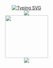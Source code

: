 <div align="center">
  <a href="https://git.io/typing-svg"><img src="https://readme-typing-svg.demolab.com?font=&duration=1000&pause=500&color=0000FF&multiline=true&repeat=false&width=435&height=150&lines=%E9%82%A3%E6%98%AF%E4%B8%80%E6%9C%B5%E7%B4%AB%E7%BA%A2%E8%89%B2%E7%9A%84%E8%8A%B1%EF%BC%8C;%E5%8D%B4%E5%9C%A8%E8%B4%AB%E7%98%A0%E7%9A%84%E7%9F%B3%E5%A4%B4%E7%BC%9D%E9%87%8C%E7%94%9F%E9%95%BF%EF%BC%8C;%E5%8D%B3%E4%BD%BF%E8%A2%AB%E7%8B%82%E9%A3%8E%E5%90%B9%E5%80%92%EF%BC%8C;%E4%B9%9F%E6%B2%A1%E6%9C%89%E6%94%BE%E5%BC%83%E5%B8%8C%E6%9C%9B%EF%BC%8C;%E8%80%8C%E6%98%AF%E5%9C%A8%E7%AD%89%E5%BE%85%E7%9D%80%E4%B8%80%E4%B8%AA%E7%BB%BD%E6%94%BE%E7%9A%84%E6%97%B6%E6%9C%BA%E2%80%A6%E2%80%A6" alt="Typing SVG" /></a><br>
  <img src="https://raw.githubusercontent.com/Gtd232/Gtd232/main/github-metrics.svg"><br>
  <img height="137px" src="https://github-readme-stats.vercel.app/api?username=Gtd232&hide_title=true&hide_border=true&show_icons=trueline_height=21&text_color=000&icon_color=000&bg_color=0,ea6161,ffc64d,fffc4d,52fa5a&theme=graywhite" /><br>
  <img src="https://github-profile-trophy.vercel.app/?username=Gtd232" /><br>
</div>
